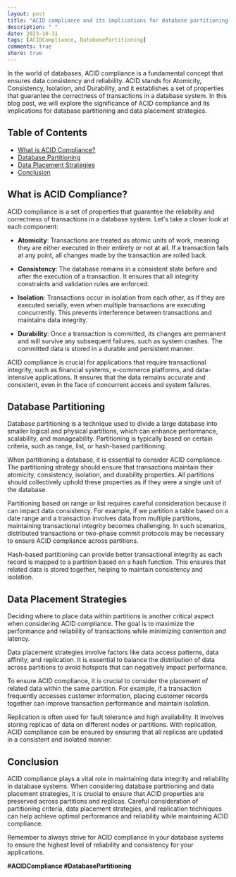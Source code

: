```yaml
---
layout: post
title: "ACID compliance and its implications for database partitioning and data placement strategies"
description: " "
date: 2023-10-31
tags: [ACIDCompliance, DatabasePartitioning]
comments: true
share: true
---
```


In the world of databases, ACID compliance is a fundamental concept that ensures data consistency and reliability. ACID stands for Atomicity, Consistency, Isolation, and Durability, and it establishes a set of properties that guarantee the correctness of transactions in a database system. In this blog post, we will explore the significance of ACID compliance and its implications for database partitioning and data placement strategies.

## Table of Contents
- [What is ACID Compliance?](#what-is-acid-compliance)
- [Database Partitioning](#database-partitioning)
- [Data Placement Strategies](#data-placement-strategies)
- [Conclusion](#conclusion)

## What is ACID Compliance?
ACID compliance is a set of properties that guarantee the reliability and correctness of transactions in a database system. Let's take a closer look at each component:

- **Atomicity**: Transactions are treated as atomic units of work, meaning they are either executed in their entirety or not at all. If a transaction fails at any point, all changes made by the transaction are rolled back.

- **Consistency**: The database remains in a consistent state before and after the execution of a transaction. It ensures that all integrity constraints and validation rules are enforced.

- **Isolation**: Transactions occur in isolation from each other, as if they are executed serially, even when multiple transactions are executing concurrently. This prevents interference between transactions and maintains data integrity.

- **Durability**: Once a transaction is committed, its changes are permanent and will survive any subsequent failures, such as system crashes. The committed data is stored in a durable and persistent manner.

ACID compliance is crucial for applications that require transactional integrity, such as financial systems, e-commerce platforms, and data-intensive applications. It ensures that the data remains accurate and consistent, even in the face of concurrent access and system failures.

## Database Partitioning
Database partitioning is a technique used to divide a large database into smaller logical and physical partitions, which can enhance performance, scalability, and manageability. Partitioning is typically based on certain criteria, such as range, list, or hash-based partitioning.

When partitioning a database, it is essential to consider ACID compliance. The partitioning strategy should ensure that transactions maintain their atomicity, consistency, isolation, and durability properties. All partitions should collectively uphold these properties as if they were a single unit of the database.

Partitioning based on range or list requires careful consideration because it can impact data consistency. For example, if we partition a table based on a date range and a transaction involves data from multiple partitions, maintaining transactional integrity becomes challenging. In such scenarios, distributed transactions or two-phase commit protocols may be necessary to ensure ACID compliance across partitions.

Hash-based partitioning can provide better transactional integrity as each record is mapped to a partition based on a hash function. This ensures that related data is stored together, helping to maintain consistency and isolation.

## Data Placement Strategies
Deciding where to place data within partitions is another critical aspect when considering ACID compliance. The goal is to maximize the performance and reliability of transactions while minimizing contention and latency.

Data placement strategies involve factors like data access patterns, data affinity, and replication. It is essential to balance the distribution of data across partitions to avoid hotspots that can negatively impact performance.

To ensure ACID compliance, it is crucial to consider the placement of related data within the same partition. For example, if a transaction frequently accesses customer information, placing customer records together can improve transaction performance and maintain isolation.

Replication is often used for fault tolerance and high availability. It involves storing replicas of data on different nodes or partitions. With replication, ACID compliance can be ensured by ensuring that all replicas are updated in a consistent and isolated manner.

## Conclusion
ACID compliance plays a vital role in maintaining data integrity and reliability in database systems. When considering database partitioning and data placement strategies, it is crucial to ensure that ACID properties are preserved across partitions and replicas. Careful consideration of partitioning criteria, data placement strategies, and replication techniques can help achieve optimal performance and reliability while maintaining ACID compliance.

Remember to always strive for ACID compliance in your database systems to ensure the highest level of reliability and consistency for your applications.

**#ACIDCompliance #DatabasePartitioning**